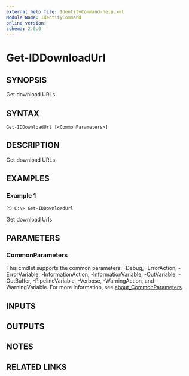 ```yaml
---
external help file: IdentityCommand-help.xml
Module Name: IdentityCommand
online version:
schema: 2.0.0
---
```


# Get-IDDownloadUrl

## SYNOPSIS
Get download URLs

## SYNTAX

```
Get-IDDownloadUrl [<CommonParameters>]
```

## DESCRIPTION
Get download URLs

## EXAMPLES

### Example 1
```
PS C:\> Get-IDDownloadUrl
```

Get download Urls

## PARAMETERS

### CommonParameters
This cmdlet supports the common parameters: -Debug, -ErrorAction, -ErrorVariable, -InformationAction, -InformationVariable, -OutVariable, -OutBuffer, -PipelineVariable, -Verbose, -WarningAction, and -WarningVariable. For more information, see [about_CommonParameters](http://go.microsoft.com/fwlink/?LinkID=113216).

## INPUTS

## OUTPUTS

## NOTES

## RELATED LINKS
